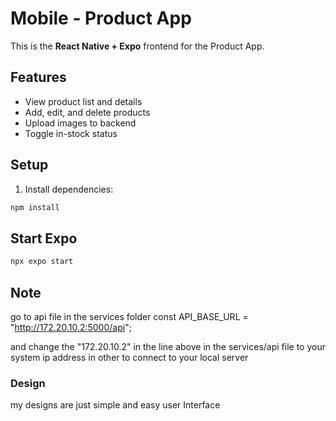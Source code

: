 # Mobile - Product App

This is the **React Native + Expo** frontend for the Product App.

## Features

- View product list and details
- Add, edit, and delete products
- Upload images to backend
- Toggle in-stock status

## Setup

1. Install dependencies:

```bash
npm install
```

## Start Expo

```bash
npx expo start
```

## Note

go to api file in the services folder
const API_BASE_URL = "http://172.20.10.2:5000/api";

and change the "172.20.10.2" in the line above in the services/api file to your system ip address in other to connect to your local server

### Design

my designs are just simple and easy user Interface
